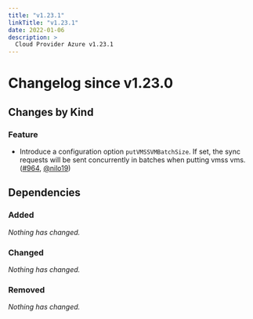 ```yaml
---
title: "v1.23.1"
linkTitle: "v1.23.1"
date: 2022-01-06
description: >
  Cloud Provider Azure v1.23.1
---
```


# Changelog since v1.23.0

## Changes by Kind

### Feature

- Introduce a configuration option `putVMSSVMBatchSize`. If set, the sync requests will be sent concurrently in batches when putting vmss vms. ([#964](https://github.com/kubernetes-sigs/cloud-provider-azure/pull/964), [@nilo19](https://github.com/nilo19))

## Dependencies

### Added
_Nothing has changed._

### Changed
_Nothing has changed._

### Removed
_Nothing has changed._
